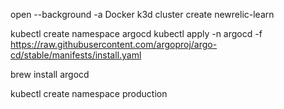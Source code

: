 open --background -a Docker
k3d cluster create newrelic-learn

kubectl create namespace argocd
kubectl apply -n argocd -f https://raw.githubusercontent.com/argoproj/argo-cd/stable/manifests/install.yaml

brew install argocd

kubectl create namespace production
